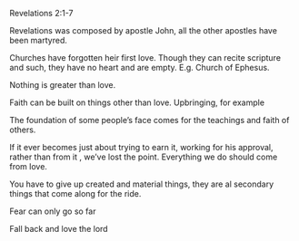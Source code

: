 Revelations 2:1-7

Revelations was composed by apostle John, all the other apostles have been martyred.

Churches have forgotten heir first love. Though they can recite scripture and such, they have no heart and are empty. E.g. Church of Ephesus.

Nothing is greater than love.

Faith can be built on things other than love. Upbringing, for example

The foundation of some people’s face comes for the teachings and faith of others. 

If it ever becomes just about trying to earn it, working for his approval, rather than from it , we’ve lost the point. Everything we do should come from love. 

You have to give up created and material things, they are al secondary things that come along for the ride. 

Fear can only go so far

Fall back and love the lord

